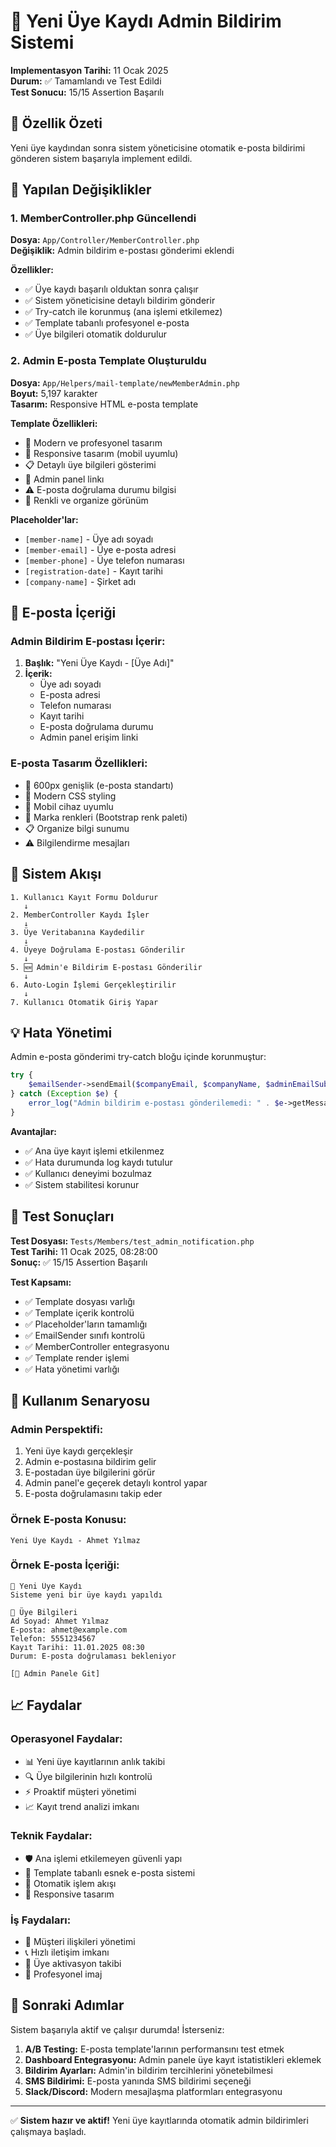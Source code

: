 # 📧 Yeni Üye Kaydı Admin Bildirim Sistemi

**Implementasyon Tarihi:** 11 Ocak 2025  
**Durum:** ✅ Tamamlandı ve Test Edildi  
**Test Sonucu:** 15/15 Assertion Başarılı  

## 🎯 Özellik Özeti

Yeni üye kaydından sonra sistem yöneticisine otomatik e-posta bildirimi gönderen sistem başarıyla implement edildi.

## 🔧 Yapılan Değişiklikler

### 1. MemberController.php Güncellendi
**Dosya:** `App/Controller/MemberController.php`  
**Değişiklik:** Admin bildirim e-postası gönderimi eklendi  

**Özellikler:**
- ✅ Üye kaydı başarılı olduktan sonra çalışır
- ✅ Sistem yöneticisine detaylı bildirim gönderir
- ✅ Try-catch ile korunmuş (ana işlemi etkilemez)
- ✅ Template tabanlı profesyonel e-posta
- ✅ Üye bilgileri otomatik doldurulur

### 2. Admin E-posta Template Oluşturuldu
**Dosya:** `App/Helpers/mail-template/newMemberAdmin.php`  
**Boyut:** 5,197 karakter  
**Tasarım:** Responsive HTML e-posta template  

**Template Özellikleri:**
- 🎨 Modern ve profesyonel tasarım
- 📱 Responsive tasarım (mobil uyumlu)
- 📋 Detaylı üye bilgileri gösterimi
- 🎯 Admin panel linkı
- ⚠️ E-posta doğrulama durumu bilgisi
- 🎨 Renkli ve organize görünüm

**Placeholder'lar:**
- `[member-name]` - Üye adı soyadı
- `[member-email]` - Üye e-posta adresi  
- `[member-phone]` - Üye telefon numarası
- `[registration-date]` - Kayıt tarihi
- `[company-name]` - Şirket adı

## 📧 E-posta İçeriği

### Admin Bildirim E-postası İçerir:
1. **Başlık:** "Yeni Üye Kaydı - [Üye Adı]"
2. **İçerik:**
   - Üye adı soyadı
   - E-posta adresi
   - Telefon numarası
   - Kayıt tarihi
   - E-posta doğrulama durumu
   - Admin panel erişim linki

### E-posta Tasarım Özellikleri:
- 📐 600px genişlik (e-posta standartı)
- 🎨 Modern CSS styling
- 📱 Mobil cihaz uyumlu
- 🔵 Marka renkleri (Bootstrap renk paleti)
- 📋 Organize bilgi sunumu
- ⚠️ Bilgilendirme mesajları

## 🔄 Sistem Akışı

```
1. Kullanıcı Kayıt Formu Doldurur
   ↓
2. MemberController Kaydı İşler
   ↓
3. Üye Veritabanına Kaydedilir
   ↓
4. Üyeye Doğrulama E-postası Gönderilir
   ↓
5. 🆕 Admin'e Bildirim E-postası Gönderilir
   ↓
6. Auto-Login İşlemi Gerçekleştirilir
   ↓
7. Kullanıcı Otomatik Giriş Yapar
```

## 💡 Hata Yönetimi

Admin e-posta gönderimi try-catch bloğu içinde korunmuştur:

```php
try {
    $emailSender->sendEmail($companyEmail, $companyName, $adminEmailSubject, $adminEmailTemplate);
} catch (Exception $e) {
    error_log("Admin bildirim e-postası gönderilemedi: " . $e->getMessage());
}
```

**Avantajlar:**
- ✅ Ana üye kayıt işlemi etkilenmez
- ✅ Hata durumunda log kaydı tutulur
- ✅ Kullanıcı deneyimi bozulmaz
- ✅ Sistem stabilitesi korunur

## 🧪 Test Sonuçları

**Test Dosyası:** `Tests/Members/test_admin_notification.php`  
**Test Tarihi:** 11 Ocak 2025, 08:28:00  
**Sonuç:** ✅ 15/15 Assertion Başarılı  

**Test Kapsamı:**
- ✅ Template dosyası varlığı
- ✅ Template içerik kontrolü
- ✅ Placeholder'ların tamamlığı
- ✅ EmailSender sınıfı kontrolü
- ✅ MemberController entegrasyonu
- ✅ Template render işlemi
- ✅ Hata yönetimi varlığı

## 🎯 Kullanım Senaryosu

### Admin Perspektifi:
1. Yeni üye kaydı gerçekleşir
2. Admin e-postasına bildirim gelir
3. E-postadan üye bilgilerini görür
4. Admin panel'e geçerek detaylı kontrol yapar
5. E-posta doğrulamasını takip eder

### Örnek E-posta Konusu:
```
Yeni Üye Kaydı - Ahmet Yılmaz
```

### Örnek E-posta İçeriği:
```
🎉 Yeni Üye Kaydı
Sisteme yeni bir üye kaydı yapıldı

👤 Üye Bilgileri
Ad Soyad: Ahmet Yılmaz
E-posta: ahmet@example.com
Telefon: 5551234567
Kayıt Tarihi: 11.01.2025 08:30
Durum: E-posta doğrulaması bekleniyor

[🔧 Admin Panele Git]
```

## 📈 Faydalar

### Operasyonel Faydalar:
- 📊 Yeni üye kayıtlarının anlık takibi
- 🔍 Üye bilgilerinin hızlı kontrolü  
- ⚡ Proaktif müşteri yönetimi
- 📈 Kayıt trend analizi imkanı

### Teknik Faydalar:
- 🛡️ Ana işlemi etkilemeyen güvenli yapı
- 📧 Template tabanlı esnek e-posta sistemi
- 🔄 Otomatik işlem akışı
- 📱 Responsive tasarım

### İş Faydaları:
- 👥 Müşteri ilişkileri yönetimi
- 📞 Hızlı iletişim imkanı
- 🎯 Üye aktivasyon takibi
- 💼 Profesyonel imaj

## 🚀 Sonraki Adımlar

Sistem başarıyla aktif ve çalışır durumda! İsterseniz:

1. **A/B Testing:** E-posta template'larının performansını test etmek
2. **Dashboard Entegrasyonu:** Admin panele üye kayıt istatistikleri eklemek
3. **Bildirim Ayarları:** Admin'in bildirim tercihlerini yönetebilmesi
4. **SMS Bildirimi:** E-posta yanında SMS bildirimi seçeneği
5. **Slack/Discord:** Modern mesajlaşma platformları entegrasyonu

---

✅ **Sistem hazır ve aktif!** Yeni üye kayıtlarında otomatik admin bildirimleri çalışmaya başladı.
